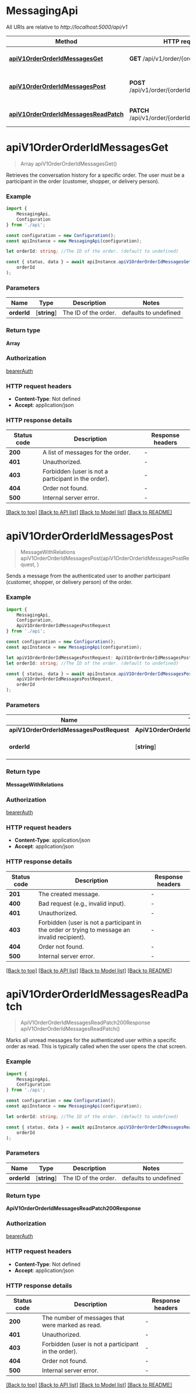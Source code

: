# MessagingApi

All URIs are relative to *http://localhost:5000/api/v1*

|Method | HTTP request | Description|
|------------- | ------------- | -------------|
|[**apiV1OrderOrderIdMessagesGet**](#apiv1orderorderidmessagesget) | **GET** /api/v1/order/{orderId}/messages | Get messages for an order|
|[**apiV1OrderOrderIdMessagesPost**](#apiv1orderorderidmessagespost) | **POST** /api/v1/order/{orderId}/messages | Send a message related to an order|
|[**apiV1OrderOrderIdMessagesReadPatch**](#apiv1orderorderidmessagesreadpatch) | **PATCH** /api/v1/order/{orderId}/messages/read | Mark messages as read|

# **apiV1OrderOrderIdMessagesGet**
> Array<MessageWithRelations> apiV1OrderOrderIdMessagesGet()

Retrieves the conversation history for a specific order. The user must be a participant in the order (customer, shopper, or delivery person).

### Example

```typescript
import {
    MessagingApi,
    Configuration
} from './api';

const configuration = new Configuration();
const apiInstance = new MessagingApi(configuration);

let orderId: string; //The ID of the order. (default to undefined)

const { status, data } = await apiInstance.apiV1OrderOrderIdMessagesGet(
    orderId
);
```

### Parameters

|Name | Type | Description  | Notes|
|------------- | ------------- | ------------- | -------------|
| **orderId** | [**string**] | The ID of the order. | defaults to undefined|


### Return type

**Array<MessageWithRelations>**

### Authorization

[bearerAuth](../README.md#bearerAuth)

### HTTP request headers

 - **Content-Type**: Not defined
 - **Accept**: application/json


### HTTP response details
| Status code | Description | Response headers |
|-------------|-------------|------------------|
|**200** | A list of messages for the order. |  -  |
|**401** | Unauthorized. |  -  |
|**403** | Forbidden (user is not a participant in the order). |  -  |
|**404** | Order not found. |  -  |
|**500** | Internal server error. |  -  |

[[Back to top]](#) [[Back to API list]](../README.md#documentation-for-api-endpoints) [[Back to Model list]](../README.md#documentation-for-models) [[Back to README]](../README.md)

# **apiV1OrderOrderIdMessagesPost**
> MessageWithRelations apiV1OrderOrderIdMessagesPost(apiV1OrderOrderIdMessagesPostRequest, )

Sends a message from the authenticated user to another participant (customer, shopper, or delivery person) of the order.

### Example

```typescript
import {
    MessagingApi,
    Configuration,
    ApiV1OrderOrderIdMessagesPostRequest
} from './api';

const configuration = new Configuration();
const apiInstance = new MessagingApi(configuration);

let apiV1OrderOrderIdMessagesPostRequest: ApiV1OrderOrderIdMessagesPostRequest; //
let orderId: string; //The ID of the order. (default to undefined)

const { status, data } = await apiInstance.apiV1OrderOrderIdMessagesPost(
    apiV1OrderOrderIdMessagesPostRequest,
    orderId
);
```

### Parameters

|Name | Type | Description  | Notes|
|------------- | ------------- | ------------- | -------------|
| **apiV1OrderOrderIdMessagesPostRequest** | **ApiV1OrderOrderIdMessagesPostRequest**|  | |
| **orderId** | [**string**] | The ID of the order. | defaults to undefined|


### Return type

**MessageWithRelations**

### Authorization

[bearerAuth](../README.md#bearerAuth)

### HTTP request headers

 - **Content-Type**: application/json
 - **Accept**: application/json


### HTTP response details
| Status code | Description | Response headers |
|-------------|-------------|------------------|
|**201** | The created message. |  -  |
|**400** | Bad request (e.g., invalid input). |  -  |
|**401** | Unauthorized. |  -  |
|**403** | Forbidden (user is not a participant in the order or trying to message an invalid recipient). |  -  |
|**404** | Order not found. |  -  |
|**500** | Internal server error. |  -  |

[[Back to top]](#) [[Back to API list]](../README.md#documentation-for-api-endpoints) [[Back to Model list]](../README.md#documentation-for-models) [[Back to README]](../README.md)

# **apiV1OrderOrderIdMessagesReadPatch**
> ApiV1OrderOrderIdMessagesReadPatch200Response apiV1OrderOrderIdMessagesReadPatch()

Marks all unread messages for the authenticated user within a specific order as read. This is typically called when the user opens the chat screen.

### Example

```typescript
import {
    MessagingApi,
    Configuration
} from './api';

const configuration = new Configuration();
const apiInstance = new MessagingApi(configuration);

let orderId: string; //The ID of the order. (default to undefined)

const { status, data } = await apiInstance.apiV1OrderOrderIdMessagesReadPatch(
    orderId
);
```

### Parameters

|Name | Type | Description  | Notes|
|------------- | ------------- | ------------- | -------------|
| **orderId** | [**string**] | The ID of the order. | defaults to undefined|


### Return type

**ApiV1OrderOrderIdMessagesReadPatch200Response**

### Authorization

[bearerAuth](../README.md#bearerAuth)

### HTTP request headers

 - **Content-Type**: Not defined
 - **Accept**: application/json


### HTTP response details
| Status code | Description | Response headers |
|-------------|-------------|------------------|
|**200** | The number of messages that were marked as read. |  -  |
|**401** | Unauthorized. |  -  |
|**403** | Forbidden (user is not a participant in the order). |  -  |
|**404** | Order not found. |  -  |
|**500** | Internal server error. |  -  |

[[Back to top]](#) [[Back to API list]](../README.md#documentation-for-api-endpoints) [[Back to Model list]](../README.md#documentation-for-models) [[Back to README]](../README.md)

